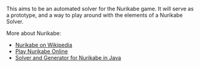 This aims to be an automated solver for the Nurikabe game. It will serve as a
prototype, and a way to play around with the elements of a Nurikabe Solver.

More about Nurikabe:

- [Nurikabe on Wikipedia](https://en.wikipedia.org/wiki/Nurikabe_%28puzzle%29)
- [Play Nurikabe Online](http://www.logicgamesonline.com/nurikabe/)
- [Solver and Generator for Nurikabe in Java](http://sourceforge.net/projects/nurikabe-maker/)
